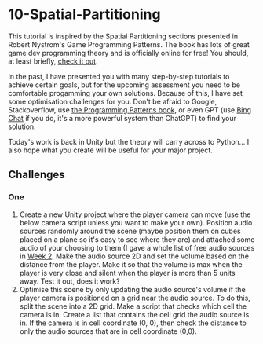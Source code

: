 # 10-Spatial-Partitioning
This tutorial is inspired by the Spatial Partitioning sections presented in Robert Nystrom's Game Programming Patterns. The book has lots of great game dev programming theory and is officially online for free! You should, at least briefly, [check it out](https://gameprogrammingpatterns.com/contents.html).

In the past, I have presented you with many step-by-step tutorials to achieve certain goals, but for the upcoming assessment you need to be comfortable progamming your own solutions. Because of this, I have set some optimisation challenges for you. Don't be afraid to Google, Stackoverflow, use [the Programming Patterns book](https://gameprogrammingpatterns.com/contents.html), or even GPT (use [Bing Chat](https://www.bing.com/chat) if you do, it's a more powerful system than ChatGPT) to find your solution.

Today's work is back in Unity but the theory will carry across to Python... I also hope what you create will be useful for your major project.

## Challenges
### One
1. Create a new Unity project where the player camera can move (use the below camera script unless you want to make your own). Position audio sources randomly around the scene (maybe position them on cubes placed on a plane so it's easy to see where they are) and attached some audio of your choosing to them (I gave a whole list of free audio sources in [Week 2](https://github.com/danmilneusw/02-Audio). Make the audio source 2D and set the volume based on the distance from the player. Make it so that the volume is max when the player is very close and silent when the player is more than 5 units away. Test it out, does it work?
2. Optimise this scene by only updating the audio source's volume if the player camera is positioned on a grid near the audio source. To do this, split the scene into a 2D grid. Make a script that checks which cell the camera is in. Create a list that contains the cell grid the audio source is in. If the camera is in cell coordinate (0, 0), then check the distance to only the audio sources that are in cell coordinate (0,0).
